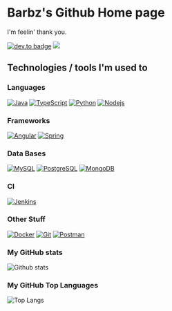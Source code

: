 # Barbz's Github Home page

I'm feelin' thank you.

[![dev.to badge](https://img.shields.io/badge/Eduardo_Barbosa_Tarrío-%230177B5?style=flat&logo=linkedin)](https://www.linkedin.com/in/eduardobarbosatarrio)
![](https://komarev.com/ghpvc/?username=baaarbz&color=brightgreen&style=flat)	 


## Technologies / tools I'm used to

### Languages

[![Java](https://img.shields.io/badge/Java-orange?style=flat&logo=java&logoColor=white&link=https://github.com/baaarbz)](https://github.com/baaarbz) 
[![TypeScript](https://img.shields.io/badge/-TypeScript-blue?style=flat&logo=typescript&link=https://github.com/baaarbz)](https://github.com/baaarbz)
[![Python](https://img.shields.io/badge/-Python-white?style=flat&logo=Python&logoColor=blue&link=https://github.com/baaarbz)](https://github.com/baaarbz)
[![Nodejs](https://img.shields.io/badge/-Nodejs-white?style=flat&logo=Node.js&link=https://github.com/baaarbz)](https://github.com/baaarbz) 

### Frameworks

[![Angular](https://img.shields.io/badge/Angular-red?style=flat&logo=angular&link=https://github.com/baaarbz)](https://github.com/baaarbz) 
[![Spring](https://img.shields.io/badge/-Spring-gray?style=flat&logo=spring&link=https://github.com/baaarbz)](https://github.com/baaarbz)


### Data Bases

[![MySQL](https://img.shields.io/badge/MySQL-FFF?style=flat&logoColor=black&logo=mysql&link=https://github.com/baaarbz)](https://github.com/baaarbz)
[![PostgreSQL](https://img.shields.io/badge/-PostgreSQL-blue?style=flat&logo=postgresql&logoColor=white&link=https://github.com/baaarbz)](https://github.com/baaarbz)
[![MongoDB](https://img.shields.io/badge/-MongoDB-grey?style=flat&logo=Mongodb&link=https://github.com/baaarbz)](https://github.com/baaarbz)

### CI

[![Jenkins](https://img.shields.io/badge/-Jenkins-AAAAAA?style=flat&logoColor=000000&logo=jenkins&link=https://github.com/baaarbz)](https://github.com/baaarbz) 

### Other Stuff 
[![Docker](https://img.shields.io/badge/-Docker-blue?style=flat&logo=docker&link=https://github.com/baaarbz)](https://github.com/baaarbz) 
[![Git](https://img.shields.io/badge/Git-orange?style=flat&logo=git&link=https://github.com/baaarbz)](https://github.com/baaarbz) 
[![Postman](https://img.shields.io/badge/Postman-orange?style=flat&logo=postman&logoColor=white&link=https://github.com/baaarbz)](https://github.com/baaarbz)

### My GitHub stats
![Github stats](https://github-readme-stats.vercel.app/api?username=baaarbz&show_icons=truel&compact=true)

### My GitHub Top Languages 
![Top Langs](https://github-readme-stats.vercel.app/api/top-langs/?username=baaarbz&hide=css,html)
